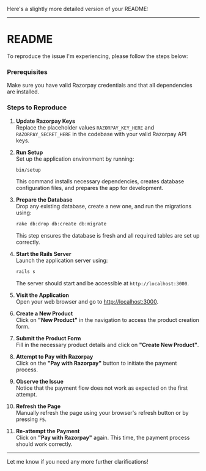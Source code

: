 Here's a slightly more detailed version of your README:

---

# README

To reproduce the issue I'm experiencing, please follow the steps below:

### Prerequisites
Make sure you have valid Razorpay credentials and that all dependencies are installed.

### Steps to Reproduce

1. **Update Razorpay Keys**  
   Replace the placeholder values `RAZORPAY_KEY_HERE` and `RAZORPAY_SECRET_HERE` in the codebase with your valid Razorpay API keys.

2. **Run Setup**  
   Set up the application environment by running:
   ```bash
   bin/setup
   ```
   This command installs necessary dependencies, creates database configuration files, and prepares the app for development.

3. **Prepare the Database**  
   Drop any existing database, create a new one, and run the migrations using:
   ```bash
   rake db:drop db:create db:migrate
   ```
   This step ensures the database is fresh and all required tables are set up correctly.

4. **Start the Rails Server**  
   Launch the application server using:
   ```bash
   rails s
   ```
   The server should start and be accessible at `http://localhost:3000`.

5. **Visit the Application**  
   Open your web browser and go to [http://localhost:3000](http://localhost:3000).

6. **Create a New Product**  
   Click on **"New Product"** in the navigation to access the product creation form.

7. **Submit the Product Form**  
   Fill in the necessary product details and click on **"Create New Product"**.

8. **Attempt to Pay with Razorpay**  
   Click on the **"Pay with Razorpay"** button to initiate the payment process.

9. **Observe the Issue**  
   Notice that the payment flow does not work as expected on the first attempt.

10. **Refresh the Page**  
    Manually refresh the page using your browser's refresh button or by pressing `F5`.

11. **Re-attempt the Payment**  
    Click on **"Pay with Razorpay"** again. This time, the payment process should work correctly.

---

Let me know if you need any more further clarifications!
